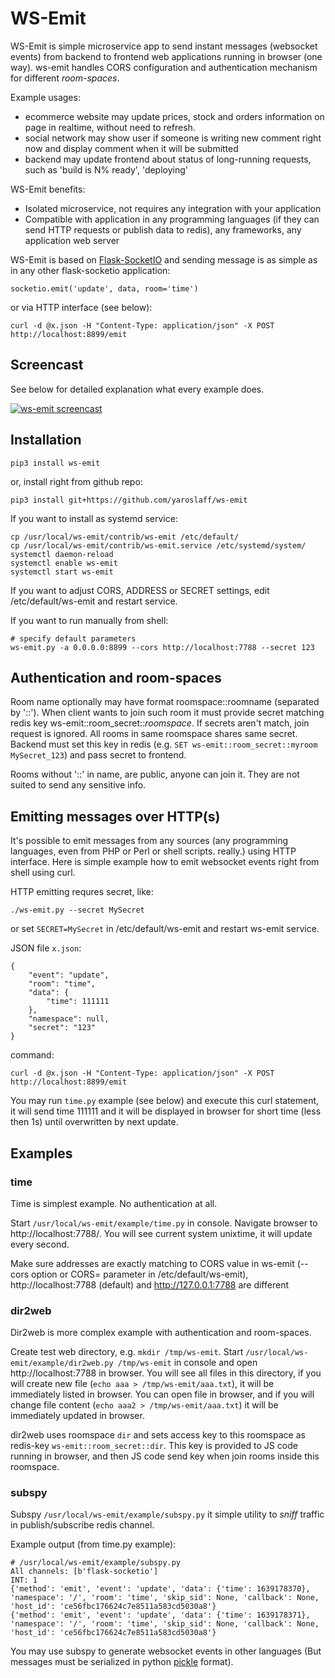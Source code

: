 # WS-Emit

WS-Emit is simple microservice app to send instant messages (websocket events) from backend to frontend web applications running in browser (one way). ws-emit handles CORS configuration and authentication mechanism for different *room-spaces*.

Example usages:
- ecommerce website may update prices, stock and orders information on page in realtime, without need to refresh. 
- social network may show user if someone is writing new comment right now and display comment when it will be submitted
- backend may update frontend about status of long-running requests, such as 'build is N% ready', 'deploying'

WS-Emit benefits:
- Isolated microservice, not requires any integration with your application
- Compatible with application in any programming languages (if they can send HTTP requests or publish data to redis), any frameworks, any application web server 

WS-Emit is based on [Flask-SocketIO](https://github.com/miguelgrinberg/Flask-SocketIO) and sending message is as simple as in any other flask-socketio application:

~~~python3
socketio.emit('update', data, room='time')
~~~

or via HTTP interface (see below):
~~~
curl -d @x.json -H "Content-Type: application/json" -X POST http://localhost:8899/emit
~~~

## Screencast
See below for detailed explanation what every example does.

[![ws-emit screencast](https://img.youtube.com/vi/yQCIBFuogg4/0.jpg)](https://www.youtube.com/watch?v=yQCIBFuogg4)

## Installation
~~~
pip3 install ws-emit
~~~
or, install right from github repo:
~~~
pip3 install git+https://github.com/yaroslaff/ws-emit
~~~

If you want to install as systemd service:
~~~
cp /usr/local/ws-emit/contrib/ws-emit /etc/default/
cp /usr/local/ws-emit/contrib/ws-emit.service /etc/systemd/system/
systemctl daemon-reload
systemctl enable ws-emit
systemctl start ws-emit
~~~
If you want to adjust CORS, ADDRESS or SECRET settings, edit /etc/default/ws-emit and restart service.

If you want to run manually from shell:
~~~
# specify default parameters
ws-emit.py -a 0.0.0.0:8899 --cors http://localhost:7788 --secret 123
~~~

## Authentication and room-spaces
Room name optionally may have format roomspace::roomname (separated by '::'). When client wants to join such room it must provide secret matching redis key ws-emit::room_secret::*roomspace*. If secrets aren't match, join request is ignored. All rooms in same roomspace shares same secret.  Backend must set this key in redis (e.g. `SET ws-emit::room_secret::myroom MySecret_123`) and pass secret to frontend.

Rooms without '::' in name, are public, anyone can join it. They are not suited to send any sensitive info.

## Emitting messages over HTTP(s)
It's possible to emit messages from any sources (any programming languages, even from PHP or Perl or shell scripts. really.) using HTTP interface. Here is simple example how to emit websocket events right from shell using curl.

HTTP emitting requres secret, like:
~~~
./ws-emit.py --secret MySecret
~~~

or set `SECRET=MySecret` in /etc/default/ws-emit and restart ws-emit service.

JSON file `x.json`:
~~~
{
	"event": "update",
	"room": "time",
	"data": {
		"time": 111111
	},
	"namespace": null,
	"secret": "123"
}
~~~

command:
~~~
curl -d @x.json -H "Content-Type: application/json" -X POST http://localhost:8899/emit
~~~

You may run `time.py` example (see below) and execute this curl statement, it will send time 111111 and it will be displayed in browser for short time (less then 1s) until overwritten by next update.


## Examples

### time
Time is simplest example. No authentication at all.

Start `/usr/local/ws-emit/example/time.py` in console. Navigate browser to http://localhost:7788/. You will see current system unixtime, it will update every second. 

Make sure addresses are exactly matching to CORS value in ws-emit (--cors option or CORS= parameter in /etc/default/ws-emit), http://localhost:7788 (default) and http://127.0.0.1:7788 are different

### dir2web
Dir2web is more complex example with authentication and room-spaces.

Create test web directory, e.g. `mkdir /tmp/ws-emit`.
Start `/usr/local/ws-emit/example/dir2web.py /tmp/ws-emit` in console and open http://localhost:7788 in browser. You will see all files in this directory, if you will create new file (`echo aaa > /tmp/ws-emit/aaa.txt`), it will be immediately listed in browser. You can open file in browser, and if you will change file content  (`echo aaa2 > /tmp/ws-emit/aaa.txt`) it will be immediately updated in browser.

dir2web uses roomspace `dir` and sets access key to this roomspace as redis-key `ws-emit::room_secret::dir`. This key is provided to JS code running in browser, and then JS code send key when join rooms inside this roomspace.

### subspy
Subspy `/usr/local/ws-emit/example/subspy.py` it simple utility to *sniff* traffic in publish/subscribe redis channel.

Example output (from time.py example):
~~~
# /usr/local/ws-emit/example/subspy.py 
All channels: [b'flask-socketio']
INT: 1
{'method': 'emit', 'event': 'update', 'data': {'time': 1639178370}, 'namespace': '/', 'room': 'time', 'skip_sid': None, 'callback': None, 'host_id': 'ce56fbc176624c7e8511a583cd5030a8'}
{'method': 'emit', 'event': 'update', 'data': {'time': 1639178371}, 'namespace': '/', 'room': 'time', 'skip_sid': None, 'callback': None, 'host_id': 'ce56fbc176624c7e8511a583cd5030a8'}
~~~

You may use subspy to generate websocket events in other languages (But messages must be serialized in python [pickle](https://docs.python.org/3/library/pickle.html) format).

